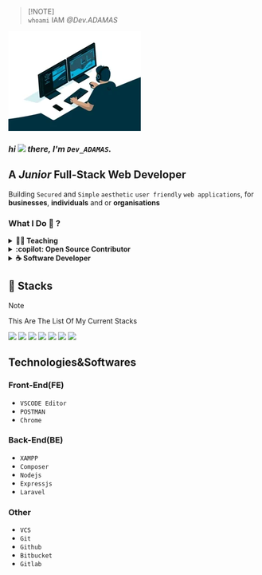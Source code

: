 > [!NOTE]\
> `whoami`
> IAM *@Dev.ADAMAS*

![HOME](./200.webp)
### *hi  <img src="https://media.giphy.com/media/hvRJCLFzcasrR4ia7z/giphy.gif" width="35"> there, l'm `Dev_ADAMAS`.*

  ## A *Junior* Full-Stack Web Developer
Building `Secured` and `Simple` `aesthetic` `user friendly` `web applications`, for **businesses**, **individuals** and or **organisations**

### What I Do 🤔 ?

<details>
  <summary><b>👨‍🏫 Teaching</b></summary>
  <p>
    My First Role As A Full-Stack Developer, Involves Teaching And Coaching Newbies
    <br> And cordinate trainings sessions that prepares participants for tech roles.
  </p>
</details>

<details>
  <summary><b>:copilot: Open Source Contributor</b></summary>
  <p>
    I support open source initiatives, and therefore, am available for an open for public projects. 
  </p>
</details>
<details>
  <summary><b>☕ Software Developer</b></summary>
  <p align="center">
     Currently, ama full-stack developer specialing in web applications developement.
    <img src="./giphy.webp" width="100%" height="250px">
   
  </p>
</details>


## 🧰 Stacks
> [!NOTE]
> This Are The List Of My Current Stacks


![](https://img.shields.io/badge/Web2.0-HTML5-yellow)
![](https://img.shields.io/badge/Web2.0-CSS3-purple)
![](https://img.shields.io/badge/Web2.0-ECMAScript-yellow)
![](https://img.shields.io/badge/Web2.0-Bootstrap5-blue)
![](https://img.shields.io/badge/Web2.0-ES-JQuery-yellow)
![](https://img.shields.io/badge/Web2.0-PHP-blue)
![](https://img.shields.io/badge/Web2.0-MySQL-orange)

## Technologies&Softwares

### Front-End(FE)
- `VSCODE Editor`
- `POSTMAN`
- `Chrome`

### Back-End(BE)
- `XAMPP`
- `Composer`
- `Nodejs`
- `Expressjs`
- `Laravel`
### Other
- `VCS`
- `Git`
- `Github`
- `Bitbucket`
- `Gitlab`






  
